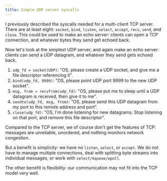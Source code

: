 ```yaml
---
title: Simple UDP server syscalls
---
```


I previously described the syscalls needed for a multi-client TCP server. There are at least eight: `socket`, `bind`, `listen`, `select`, `accept`, `recv`, `send`, and `close`. This could be used to make an echo server: clients can open a TCP connection, and whatever bytes they send get echoed back.

Now let's look at the simplest UDP server, and again make an echo server: clients can send a UDP datagram, and whatever they send gets echoed back.

1. `udp_fd = socket(UDP)`: "OS, please create a UDP socket, and give me a file descriptor referencing it".
1. `bind(udp_fd, 9999)`: "OS, please point UDP port 9999 to the new UDP socket".
1. `msg, from = recvfrom(udp_fd)`: "OS, please put me to sleep until a UDP datagram is received, then give it to me".
1. `sendto(udp_fd, msg, from)`: "OS, please send this UDP datagram from my port to this remote address and port".
1. `close(udp_fd)`: "OS, I'm done listening for new datagrams. Stop listening on that port, and remove this file descriptor".

Compared to the TCP server, we of course don't get the features of TCP: messages are unreliable, unordered, and nothing monitors network congestion.

But a benefit is simplicity: we have no `listen`, `select`, or `accept`. We do not have to manage multiple connections, deal with splitting byte streams into individual messages, or work with `select/kqueue/epoll`.

The other benefit is flexibility: our communication may not fit into the TCP model very well.
